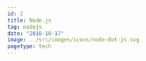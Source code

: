 ```yaml
---
id: 2
title: Node.js
tag: nodejs
date: "2018-10-17"
image: ../src/images/icons/node-dot-js.svg
pagetype: tech
---
```

